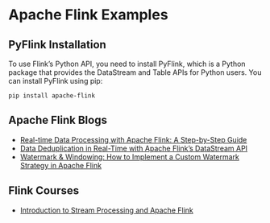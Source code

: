 # Apache Flink Examples


## PyFlink Installation
To use Flink’s Python API, you need to install PyFlink, which is a Python package that provides the DataStream and Table APIs for Python users.
You can install PyFlink using pip:
```
pip install apache-flink
```

## Apache Flink Blogs
- [Real-time Data Processing with Apache Flink: A Step-by-Step Guide](https://saurabhgangamwar.medium.com/real-time-data-processing-with-apache-flink-a-step-by-step-guide-6b536d0a3ba3)
- [Data Deduplication in Real-Time with Apache Flink’s DataStream API](https://saurabhgangamwar.medium.com/data-deduplication-in-real-time-with-apache-flinks-datastream-api-223cc95dd27f)
- [Watermark & Windowing: How to Implement a Custom Watermark Strategy in Apache Flink](https://saurabhgangamwar.medium.com/watermark-windowing-how-to-implement-a-custom-watermark-strategy-in-apache-flink-da37dd123fc4)

## Flink Courses
- [Introduction to Stream Processing and Apache Flink](https://www.ververica.academy/app/courses/e508dfbe-e2e8-4f77-ab0a-ca947c190f45)
